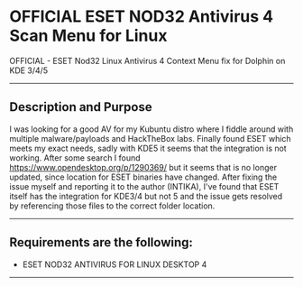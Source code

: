 # OFFICIAL ESET NOD32 Antivirus 4 Scan Menu for Linux
OFFICIAL - ESET Nod32 Linux Antivirus 4 Context Menu fix for Dolphin on KDE 3/4/5

---

## Description and Purpose

I was looking for a good AV for my Kubuntu distro where I fiddle around with multiple malware/payloads and HackTheBox labs. Finally found ESET which meets my exact needs, sadly with KDE5 it seems that the integration is not working.
After some search I found https://www.opendesktop.org/p/1290369/ but it seems that is no longer updated, since location for ESET binaries have changed. After fixing the issue myself and reporting it to the author (INTIKA), I've found that ESET itself has the integration for KDE3/4 but not 5 and the issue gets resolved by referencing those files to the correct folder location.

---

## Requirements are the following:

* ESET NOD32 ANTIVIRUS FOR LINUX DESKTOP 4
            
---